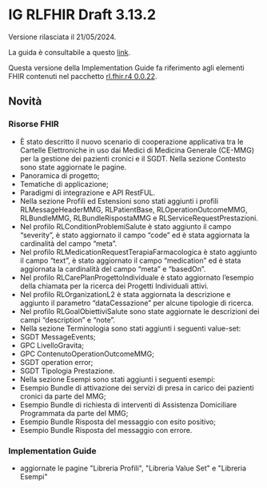 # IG RLFHIR Draft 3.13.2

Versione rilasciata il 21/05/2024. 

La guida è consultabile a questo [link](https://simplifier.net/guide/ig-rlfhir-draft?version=3.13.2).

Questa versione della Implementation Guide fa riferimento agli elementi FHIR contenuti nel pacchetto [rl.fhir.r4 0.0.22](https://simplifier.net/packages/rl.fhir.r4.draft/0.0.22).

## Novità
### Risorse FHIR

 - È stato descritto il nuovo scenario di cooperazione applicativa tra le Cartelle Elettroniche in uso dai Medici di Medicina Generale (CE-MMG) per la gestione dei pazienti cronici e il SGDT. Nella sezione Contesto sono state aggiornate le pagine.
  - Panoramica di progetto;
  - Tematiche di applicazione;
  - Paradigmi di integrazione e API RestFUL.
 - Nella sezione Profili ed Estensioni sono stati aggiunti i profili RLMessageHeaderMMG, RLPatientBase, RLOperationOutcomeMMG, RLBundleMMG, RLBundleRispostaMMG e RLServiceRequestPrestazioni.
 - Nel profilo RLConditionProblemiSalute è stato aggiunto il campo “severity”, è stato aggiornato il campo “code” ed è stata aggiornata la cardinalità del campo “meta”.
 - Nel profilo RLMedicationRequestTerapiaFarmacologica è stato aggiunto il campo “text”, è stato aggiornato il campo “medication” ed è stata aggiornata la cardinalità del campo “meta” e “basedOn”.
 - Nel profilo RLCarePlanProgettoIndividuale è stato aggiornato l’esempio della chiamata per la ricerca dei Progetti Individuali attivi.
 - Nel profilo RLOrganizationL2 è stata aggiornata la descrizione e aggiunto il parametro “dataCessazione” per alcune tipologie di ricerca.
 - Nel profilo RLGoalObiettiviSalute sono state aggiornate le descrizioni dei campi “description” e “note”.
 - Nella sezione Terminologia sono stati aggiunti i seguenti value-set:
  - SGDT MessageEvents;
  - GPC LivelloGravita;
  - GPC ContenutoOperationOutcomeMMG;
  - SGDT operation error;
  - SGDT Tipologia Prestazione.
 - Nella sezione Esempi sono stati aggiunti i seguenti esempi:
  - Esempio Bundle di attivazione dei servizi di presa in carico dei pazienti cronici da parte del MMG;
  - Esempio Bundle di richiesta di interventi di Assistenza Domiciliare Programmata da parte del MMG;
  - Esempio Bundle Risposta del messaggio con esito positivo;
  - Esempio Bundle Risposta del messaggio con errore.

### Implementation Guide
- aggiornate le pagine "Libreria Profili", "Libreria Value Set" e "Libreria Esempi"